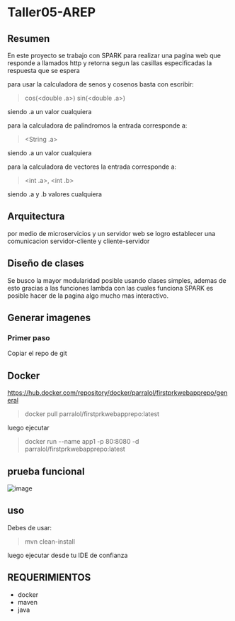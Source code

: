 # Taller05-AREP

## Resumen

En este proyecto se trabajo con SPARK para realizar una pagina web que responde a llamados http y retorna segun las casillas especificadas la respuesta que se espera

para usar la calculadora de senos y cosenos basta con escribir:

> cos(<double .a>)
> sin(<double .a>)

siendo .a un valor cualquiera

para la calculadora de palindromos la entrada corresponde a:

> <String .a>

siendo .a un valor cualquiera

para la calculadora de vectores la entrada corresponde a:

> <int .a>, <int .b>

siendo .a y .b valores cualquiera

## Arquitectura

por medio de microservicios y un servidor web se logro establecer una comunicacion servidor-cliente y cliente-servidor

## Diseño de clases

Se busco la mayor modularidad posible usando clases simples, ademas de esto gracias a las funciones lambda con las cuales funciona SPARK es posible hacer de la pagina algo mucho mas interactivo.

## Generar imagenes

### Primer paso

Copiar el repo de git



## Docker

https://hub.docker.com/repository/docker/parralol/firstprkwebapprepo/general

> docker pull parralol/firstprkwebapprepo:latest

luego ejecutar

> docker run --name app1 -p 80:8080 -d parralol/firstprkwebapprepo:latest


## prueba funcional

![image](https://github.com/Parralol/Taller05-AREP/assets/110953563/493963d2-69dc-443a-a4b1-6ae2d7dc2068)

## uso

Debes de usar:

> mvn clean-install

luego ejecutar desde tu IDE de confianza

## REQUERIMIENTOS

*  docker
*  maven
*  java
